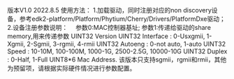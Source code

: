 版本V1.0  2022.8.5
使用方法：
1.加载驱动，同时注册对应的non discovery设备，参考edk2-platform/Platform/Phytium/Cherry/Drivers/PlatformDxe驱动；
2.设备注册参数说明：
　参数0:MAC控制器基址;
  参数1:传递给驱动的share memory,用来传递参数
    UINT32    Version
    UINT32    Interface : 0-Usxgmii, 1-Xgmii, 2-Sgmii, 3-rgmii, 4-rmii
    UINT32    Autoeng : 0-not auto, 1-auto
    UINT32    Speed : 10-10M, 100-100M, 1000-1G, 2500-2.5G, 10000-10G
    UINT32    Duplex : 0-Half, 1-Full
    UINT8*6   Mac Address.
  该版本只支持sgmii，rgmii和rmii，其他为预留项，请根据实际硬件情况进行参数配置。
